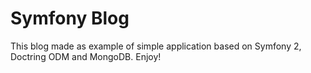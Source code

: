 Symfony Blog
========================

This blog made as example of simple application based on Symfony 2, Doctring ODM and MongoDB.
Enjoy!
